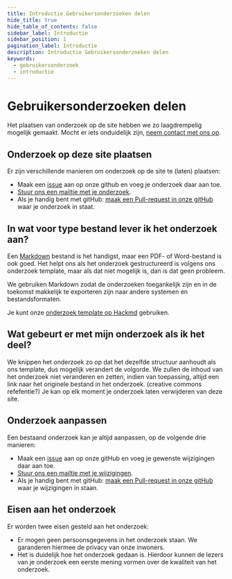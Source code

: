 ```yaml
---
title: Introductie Gebruikersonderzoeken delen
hide_title: true
hide_table_of_contents: false
sidebar_label: Introductie
sidebar_position: 1
pagination_label: Introductie
description: Introductie Gebruikersonderzoeken delen
keywords:
  - gebruikersonderzoek
  - introductie
---
```


# Gebruikersonderzoeken delen

Het plaatsen van onderzoek op de site hebben we zo laagdrempelig mogelijk gemaakt. Mocht er iets onduidelijk zijn, [neem contact met ons op](mailto:j.du.chatinier@utrecht.nl,yolijn@frameless.io).

## Onderzoek op deze site plaatsen

Er zijn verschillende manieren om onderzoek op de site te (laten) plaatsen:

- Maak een [issue](https://github.com/nl-design-system/gebruikersonderzoeken/issues) aan op onze github en voeg je onderzoek daar aan toe.
- [Stuur ons een mailtje met je onderzoek](mailto:j.du.chatinier@utrecht.nl,yolijn@frameless.io).
- Als je handig bent met gitHub: [maak een Pull-request in onze gitHub](https://github.com/nl-design-system/gebruikersonderzoeken/) waar je onderzoek in staat.

## In wat voor type bestand lever ik het onderzoek aan?

Een [Markdown](https://www.markdownguide.org/) bestand is het handigst, maar een PDF- of Word-bestand is ook goed. Het helpt ons als het onderzoek gestructureerd is volgens ons onderzoek template, maar als dat niet mogelijk is, dan is dat geen probleem.

We gebruiken Markdown zodat de onderzoeken toegankelijk zijn en in de toekomst makkelijk te exporteren zijn naar andere systemen en bestandsformaten.

Je kunt onze [onderzoek template op Hackmd](https://hackmd.io/@nlds/HkyqEgy80) gebruiken.

## Wat gebeurt er met mijn onderzoek als ik het deel?

We knippen het onderzoek zo op dat het dezelfde structuur aanhoudt als ons template, dus mogelijk verandert de volgorde. We zullen de inhoud van het onderzoek niet veranderen en zetten, indien van toepassing, altijd een link naar het originele bestand in het onderzoek. (creative commons refefentie?) Je kan op elk moment je onderzoek laten verwijderen van deze site.

## Onderzoek aanpassen

Een bestaand onderzoek kan je altijd aanpassen, op de volgende drie manieren:

- Maak een [issue](https://github.com/nl-design-system/gebruikersonderzoeken/issues) aan op onze gitHub en voeg je gewenste wijzigingen daar aan toe.
- [Stuur ons een mailtje met je wijzigingen](mailto:j.du.chatinier@utrecht.nl,yolijn@frameless.io).
- Als je handig bent met gitHub: [maak een Pull-request in onze gitHub](https://github.com/nl-design-system/gebruikersonderzoeken/) waar je wijzigingen in staan.

## Eisen aan het onderzoek

Er worden twee eisen gesteld aan het onderzoek:

- Er mogen geen persoonsgegevens in het onderzoek staan. We garanderen hiermee de privacy van onze inwoners.
- Het is duidelijk hoe het onderzoek gedaan is. Hierdoor kunnen de lezers van je onderzoek een eerste mening vormen over de kwaliteit van het onderzoek.
